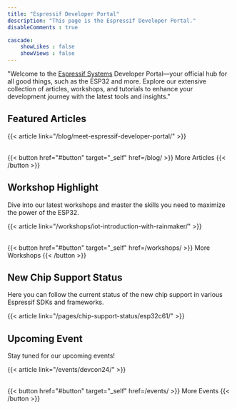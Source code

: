 ```yaml
---
title: "Espressif Developer Portal"
description: "This page is the Espressif Developer Portal."
disableComments : true

cascade:
    showLikes : false
    showViews : false
---
```


"Welcome to the [Espressif Systems](https://espressif.com/) Developer Portal—your official hub for all good things, such as the ESP32 and more. Explore our extensive collection of articles, workshops, and tutorials to enhance your development journey with the latest tools and insights."

## Featured Articles

{{< article link="/blog/meet-espressif-developer-portal/" >}}

<br>
{{< button href="#button" target="_self" href=/blog/ >}}
More Articles
{{< /button >}}

## Workshop Highlight

Dive into our latest workshops and master the skills you need to maximize the power of the ESP32.

{{< article link="/workshops/iot-introduction-with-rainmaker/" >}}

<br>
{{< button href="#button" target="_self" href=/workshops/ >}}
More Workshops
{{< /button >}}

## New Chip Support Status

Here you can follow the current status of the new chip support in various Espressif SDKs and frameworks.

{{< article link="/pages/chip-support-status/esp32c61/" >}}

## Upcoming Event

Stay tuned for our upcoming events!

{{< article link="/events/devcon24/" >}}

<br>
{{< button href="#button" target="_self" href=/events/ >}}
More Events
{{< /button >}}
